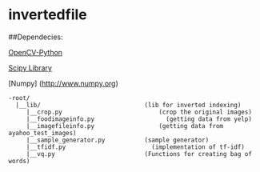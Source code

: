 invertedfile
============

##Dependecies:

[OpenCV-Python](http://docs.opencv.org/trunk/doc/py_tutorials/py_setup/py_table_of_contents_setup/py_table_of_contents_setup.html#py-table-of-content-setup)

[Scipy Library](http://www.scipy.org/scipylib/index.html)

[Numpy] (http://www.numpy.org)


```
-root/
  |__lib/  			            	  (lib for inverted indexing)
     |__crop.py           			      (crop the original images)
     |__foodimageinfo.py     			    (getting data from yelp)
     |__imagefileinfo.py   			      (getting data from ayahoo_test_images)
     |__sample_generator.py           (sample generator)
     |__tfidf.py                    	(implementation of tf-idf)
     |__vq.py                     	  (Functions for creating bag of words)
```
